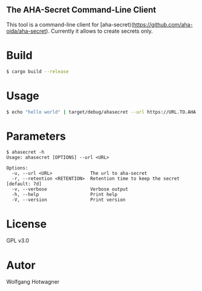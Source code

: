 The AHA-Secret Command-Line Client
----------------------------------

This tool is a command-line client for [aha-secret)(https://github.com/aha-oida/aha-secret).
Currently it allows to create secrets only.

# Build

```bash
$ cargo build --release
```

# Usage

```bash
$ echo "hello world" | target/debug/ahasecret --url https://URL.TO.AHA.SECRET
```

# Parameters

```
$ ahasecret -h
Usage: ahasecret [OPTIONS] --url <URL>

Options:
  -u, --url <URL>              The url to aha-secret
  -r, --retention <RETENTION>  Retention time to keep the secret [default: 7d]
  -v, --verbose                Verbose output
  -h, --help                   Print help
  -V, --version                Print version
```

# License

GPL v3.0

# Autor

Wolfgang Hotwagner

